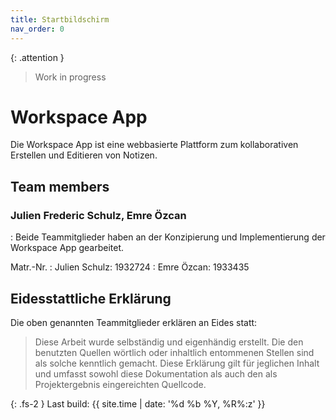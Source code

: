 ```yaml
---
title: Startbildschirm
nav_order: 0
---
```


{: .attention }
> Work in progress

# Workspace App

Die Workspace App ist eine webbasierte Plattform zum kollaborativen Erstellen und Editieren von Notizen. 

## Team members

### Julien Frederic Schulz, Emre Özcan


: Beide Teammitglieder haben an der Konzipierung und Implementierung der Workspace App gearbeitet.

Matr.-Nr.
: Julien Schulz: 1932724 
: Emre Özcan: 1933435

## Eidesstattliche Erklärung

Die oben genannten Teammitglieder erklären an Eides statt:

> Diese Arbeit wurde selbständig und eigenhändig erstellt. Die den benutzten Quellen wörtlich oder inhaltlich entommenen Stellen sind als solche kenntlich gemacht. Diese Erklärung gilt für jeglichen Inhalt und umfasst sowohl diese Dokumentation als auch den als Projektergebnis eingereichten Quellcode.

{: .fs-2 }
Last build: {{ site.time | date: '%d %b %Y, %R%:z' }}